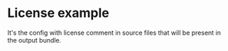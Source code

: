 License example
===============

It's the config with license comment in source files that will be present in the output bundle.
